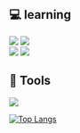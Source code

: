 ### <!--<h2 align="center" font-weight="bold">Hi there</h2>-->

<!--
**zisoo-choi/zisoo-choi** is a ✨ _special_ ✨ repository because its `README.md` (this file) appears on your GitHub profile.

Here are some ideas to get you started:

- 🔭 I’m currently working on ...
- 🌱 I’m currently learning ...
- 👯 I’m looking to collaborate on ...
- 🤔 I’m looking for help with ...
- 💬 Ask me about ...
- 📫 How to reach me: ...
- 😄 Pronouns: ...
- ⚡ Fun fact: ...
-->
<h2>💻 learning</h2>
<p>
<img src="https://img.shields.io/badge/C-14161A?style=for-the-badge&logo=C&logoColor=white">
<img src="https://img.shields.io/badge/java-007396?style=for-the-badge&logo=java&logoColor=white">
<br>
<img src="https://img.shields.io/badge/HTML5-E34F26?style=for-the-badge&logo=HTML5&logoColor=white">
<img src="https://img.shields.io/badge/CSS3-0170FE?style=for-the-badge&logo=CSS3&logoColor=white">
</p>

<h2>🔧 Tools </h2>
<p>
<img src="https://img.shields.io/badge/Visual Studio Code-007ACC?style=for-the-badge&logo=Visual Studio Code&logoColor=white">
</p>

[![Top Langs](https://github-readme-stats.vercel.app/api/top-langs/?username=zisoo-choi&langs_count=5&layout=compact)](https://github.com/zisoo-choi?tab=repositories)

